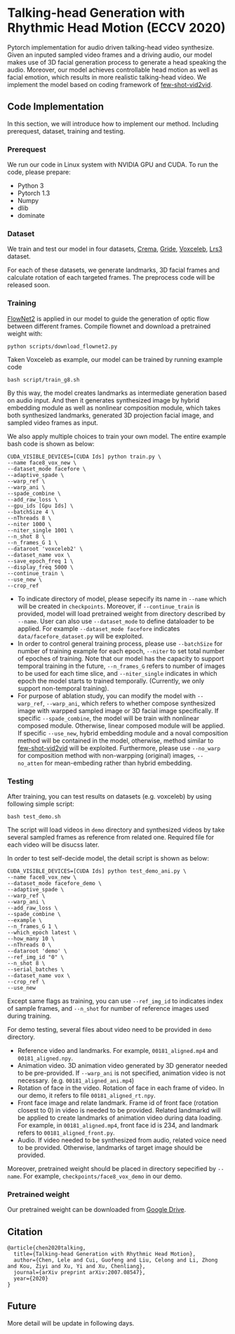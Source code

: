 # Talking-head Generation with Rhythmic Head Motion (ECCV 2020)

Pytorch implementation for audio driven talking-head video synthesize. Given an inputed sampled video frames and a driving audio, our model makes use of 3D facial generation process to generate a head speaking the audio. Moreover, our model achieves controllable head motion as well as facial emotion, which results in more realistic talking-head video. We implement the model based on coding framework of [few-shot-vid2vid](https://github.com/NVlabs/few-shot-vid2vid).


## Code Implementation

In this section, we will introduce how to implement our method. Including prerequest, dataset, training and testing.

### Prerequest

We run our code in Linux system with NVIDIA GPU and CUDA. To run the code, please prepare:

- Python 3
- Pytorch 1.3
- Numpy
- dlib
- dominate

### Dataset

We train and test our model in four datasets, [Crema](https://github.com/CheyneyComputerScience/CREMA-D), [Gride](https://www.grid.ac/downloads), [Voxceleb](http://www.robots.ox.ac.uk/~vgg/data/voxceleb/), [Lrs3](http://www.robots.ox.ac.uk/~vgg/data/lip_reading/lrs3.html) dataset.

For each of these datasets, we generate landmarks, 3D facial frames and calculate rotation of each targeted frames. The preprocess code will be released soon.

###  Training

[FlowNet2](https://github.com/NVIDIA/flownet2-pytorch) is applied in our model to guide the generation of optic flow between different frames. Compile flownet and download a pretrained weight with:

```
python scripts/download_flownet2.py
```

Taken Voxceleb as example, our model can be trained by running example code 

```
bash script/train_g8.sh
```

By this way, the model creates landmarks as intermediate generation based on audio input. And then it generates synthesized image by hybrid embedding module as well as nonlinear composition module, which takes both synthesized landmarks, generated 3D projection facial image, and sampled video frames as input.

We also apply multiple choices to train your own model. The entire example bash code is shown as below:

```
CUDA_VISIBLE_DEVICES=[CUDA Ids] python train.py \
--name face8_vox_new \
--dataset_mode facefore \
--adaptive_spade \
--warp_ref \
--warp_ani \
--spade_combine \
--add_raw_loss \
--gpu_ids [Gpu Ids] \
--batchSize 4 \
--nThreads 8 \
--niter 1000 \
--niter_single 1001 \
--n_shot 8 \
--n_frames_G 1 \
--dataroot 'voxceleb2' \
--dataset_name vox \
--save_epoch_freq 1 \
--display_freq 5000 \
--continue_train \
--use_new \
--crop_ref
```

- To indicate directory of model, please sepecify its name in `--name` which will be created in `checkpoints`. Moreover, if `--continue_train` is provided, model will load pretrained weight from directory described by `--name`. User can also use `--dataset_mode` to define dataloader to be applied. For example `--dataset_mode facefore` indicates `data/facefore_dataset.py` will be exploited.
- In order to control general training process, please use `--batchSize` for number of training example for each epoch, `--niter` to set total number of epoches of training. Note that our model has the capacity to support temporal training in the future, `--n_frames_G` refers to number of images to be used for each time slice, and `--niter_single` indicates in which epoch the model starts to trained temporally. (Currently, we only support non-temporal training).
- For purpose of ablation study, you can modify the model with `--warp_ref`, `--warp_ani`, which refers to whether compose synthesized image with warpped sampled image or 3D facial image specifically. If specific `--spade_combine`, the model will be train with nonlinear composed module. Otherwise, linear composed module will be applied. If specific `--use_new`, hybrid embedding module and a noval composition method will be contained in the model, otherwise, method similar to [few-shot-vid2vid](https://github.com/NVlabs/few-shot-vid2vid) will be exploited. Furthermore, please use `--no_warp` for composition method with non-warpping (original) images, `--no_atten` for mean-embeding rather than hybrid embedding.

### Testing

After training, you can test results on datasets (e.g. voxceleb) by using following simple script:

```
bash test_demo.sh
```

The script will load videos in `demo` directory and synthesized videos by take several sampled frames as reference from related one. Required file for each video will be disucss later.

In order to test self-decide model, the detail script is shown as below:

```
CUDA_VISIBLE_DEVICES=[CUDA Ids] python test_demo_ani.py \
--name face8_vox_new \
--dataset_mode facefore_demo \
--adaptive_spade \
--warp_ref \
--warp_ani \
--add_raw_loss \
--spade_combine \
--example \
--n_frames_G 1 \
--which_epoch latest \
--how_many 10 \
--nThreads 0 \
--dataroot 'demo' \
--ref_img_id "0" \
--n_shot 8 \
--serial_batches \
--dataset_name vox \
--crop_ref \
--use_new
```

Except same flags as training, you can use `--ref_img_id` to indicates index of sample frames, and `--n_shot` for number of reference images used during training.

For demo testing, several files about video need to be provided in `demo` directory.

- Reference video and landmarks. For example, `00181_aligned.mp4` and `00181_aligned.npy`. 
- Animation video. 3D animation video generated by 3D generator needed to be pre-provided. If `--warp_ani` is not specified, animation video is not necessary. (e.g. `00181_aligned_ani.mp4`)
- Rotation of face in the video. Rotation of face in each frame of video. In our demo, it refers to file `00181_aligned_rt.npy`.
- Front face image and relate landmark. Frame id of front face (rotation closest to 0) in video is needed to be provided. Related landmarkd will be applied to create landmarks of animation video during data loading. For example, in `00181_aligned.mp4`, front face id is 234, and landmark refers to `00181_aligned_front.py`. 
- Audio. If video needed to be synthesized from audio, related voice need to be provided. Otherwise, landmarks of target image should be provided.

Moreover, pretrained weight should be placed in directory sepecified by `--name`. For example, `checkpoints/face8_vox_demo` in our demo.

### Pretrained weight

Our pretrained weight can be downloaded from [Google Drive](https://drive.google.com/drive/folders/1JbQhnNyHBbYtikg5S_B5oS_vk81j3oPT?usp=sharing/).

## Citation

    @article{chen2020talking,
      title={Talking-head Generation with Rhythmic Head Motion},
      author={Chen, Lele and Cui, Guofeng and Liu, Celong and Li, Zhong and Kou, Ziyi and Xu, Yi and Xu, Chenliang},
      journal={arXiv preprint arXiv:2007.08547},
      year={2020}
    }

## Future

More detail will be update in following days.
